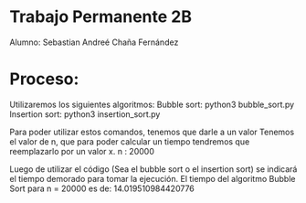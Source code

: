 # Trabajo Permanente 2B
Alumno: Sebastian Andreé Chaña Fernández
# Proceso:
Utilizaremos los siguientes algoritmos:
Bubble sort:
python3 bubble_sort.py
Insertion sort:
python3 insertion_sort.py

Para poder utilizar estos comandos, tenemos que darle a un valor
Tenemos el valor de n, que para poder calcular un tiempo tendremos que reemplazarlo por un valor x.
n : 20000

Luego de utilizar el código (Sea el bubble sort o el insertion sort) se indicará el tiempo demorado para tomar la ejecución.
El tiempo del algoritmo Bubble Sort para n = 20000 es de: 14.019510984420776
